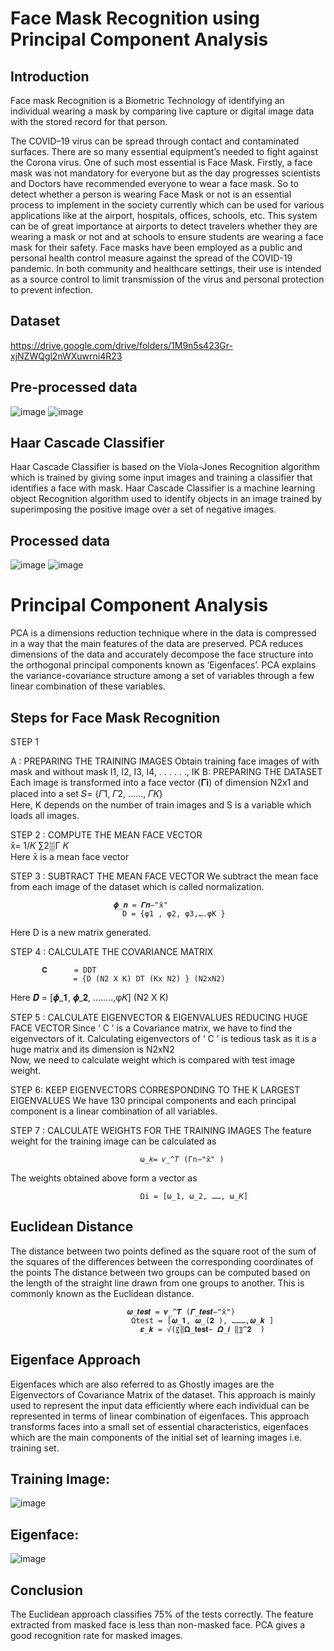 # Face Mask Recognition using Principal Component Analysis

## Introduction
Face mask Recognition is a Biometric Technology of identifying an individual wearing a mask by comparing live capture or digital image data with the stored record for that person.

The COVID–19 virus can be spread through contact and contaminated surfaces. There are so many essential equipment’s needed to fight against the Corona virus. One of such most essential is Face Mask. Firstly, a face mask was not mandatory for everyone but as the day progresses scientists and Doctors have recommended everyone to wear a face mask. So to detect whether a person is wearing Face Mask or not is an essential process to implement in the society currently which can be used for various applications like at the airport, hospitals, offices, schools, etc. This system can be of great importance at airports to detect travelers whether they are wearing a mask or not and at schools to ensure students are wearing a face mask for their safety. Face masks have been employed as a public and  personal health control measure against the spread of the COVID-19 pandemic. In both community and healthcare settings, their use is intended as a source control to limit transmission of the virus and personal protection to prevent infection.


## Dataset
https://drive.google.com/drive/folders/1M9n5s423Gr-xjNZWQgl2nWXuwrni4R23

## Pre-processed data
![image](https://user-images.githubusercontent.com/70087327/130550778-1896608c-b28a-4410-8ea4-19103bf606da.png)
![image](https://user-images.githubusercontent.com/70087327/130550802-b713c7c5-3c33-4576-993b-648a3e8f3422.png)

## Haar Cascade Classifier 
Haar Cascade Classifier is based on the Viola-Jones Recognition algorithm which is trained by giving some input images and training a classifier that identifies a face with mask.  Haar Cascade Classifier is a machine learning object Recognition algorithm used to identify objects in an image trained by superimposing the positive image over a set of negative images.

## Processed data
![image](https://user-images.githubusercontent.com/70087327/130550669-31eafe5b-cd30-45bb-95e5-64a3136b9083.png)
![image](https://user-images.githubusercontent.com/70087327/130550699-49859d61-1f8a-4d38-bba0-647f914aef5a.png)

# Principal Component Analysis
PCA is a dimensions reduction technique where in the data is compressed in a way that the main features of the data are preserved.
PCA reduces dimensions of the data and accurately decompose the face structure into the orthogonal principal components known as ‘Eigenfaces’.
PCA explains the variance-covariance structure among a set of variables through a few linear combination of these variables.

## Steps for Face Mask Recognition
STEP 1

A : PREPARING THE TRAINING IMAGES
Obtain training face images of with mask and without mask I1, I2, I3, I4, . . . . . ., IK
B: PREPARING THE DATASET
Each image is transformed into a face vector (𝚪𝐢) of dimension N2x1 and placed into a set 
 𝑆= {𝛤1, 𝛤2, ……, 𝛤𝐾}  
Here, K depends on the number of train images and S is a variable which loads all images. 

STEP 2 : COMPUTE THE MEAN FACE VECTOR     
                             x̄=  1/𝐾  ∑2▒Г 𝐾               
Here x̄ is a mean face vector 

STEP 3 : SUBTRACT THE MEAN FACE VECTOR
We subtract the mean face from each image of the dataset which is called normalization.

                           𝝓_𝒏 = 𝜞𝒏−"x̄"
                             D = {φ1 , φ2, φ3,….φK }
 Here D is a new matrix generated.
 
STEP 4 : CALCULATE THE COVARIANCE MATRIX

           𝐂      = DDT
                  = {D (N2 X K) DT (Kx N2) } (N2xN2)
                    
Here 𝑫 = [𝝓_𝟏, 𝝓_𝟐, ……..,φ𝐾] (N2 X K)

STEP 5 : CALCULATE EIGENVECTOR & EIGENVALUES REDUCING HUGE FACE VECTOR 
Since ‘ C ’ is a Covariance matrix, we have to find the eigenvectors of it.
Calculating eigenvectors of ‘ C ‘ is tedious task as it is a huge matrix and its dimension is N2xN2  
Now, we need to calculate weight which is compared with test image weight.

STEP 6: KEEP EIGENVECTORS CORRESPONDING TO THE K LARGEST EIGENVALUES
We have 130 principal components and each principal component is a linear combination of all variables. 

STEP 7 : CALCULATE WEIGHTS FOR THE TRAINING IMAGES
The feature weight for the training image can be calculated as 

                                 ω_𝑘= 𝑣_^𝑇 (Γn−"x̄" )
                                 
The weights obtained above form a vector as 

                                 Ωi = [ω_1, ω_2, ……, ω_𝐾]

## Euclidean Distance
The distance between two points defined as the square root of the sum of the squares of the differences between the corresponding coordinates of the points
The distance between two groups can be computed based on the length of the straight line drawn from one groups to another. This is commonly known as the Euclidean distance. 

                              𝝎_𝒕𝒆𝒔𝒕 = 𝒗_^𝑻 (𝜞_𝒕𝒆𝒔𝒕−"x̄")
                               Ωtest = [𝝎_𝟏, 𝝎_(𝟐 ), ………,𝝎_𝒌 ]
                                 𝜺_𝒌 = √(〖‖𝛀_𝐭𝐞𝐬𝐭− 𝜴_𝒊 ‖〗^𝟐  )

## Eigenface Approach
Eigenfaces which are also referred to as Ghostly images are the Eigenvectors of Covariance Matrix of the dataset.
This approach is mainly used to represent the input data efficiently where each individual can be represented in terms of linear combination of eigenfaces.
This approach transforms faces into a small set of essential characteristics, eigenfaces which are the main components of the initial set of learning images i.e. training set.

## Training Image:
![image](https://user-images.githubusercontent.com/70087327/130551265-120aa6f3-776d-43cf-8f1f-2fc09d9c0ced.png)

## Eigenface:
![image](https://user-images.githubusercontent.com/70087327/130551296-c5b3f15f-f205-46ad-8cdd-fbd0628a1fe9.png)

## Conclusion
The Euclidean approach classifies 75% of the tests correctly.
The feature extracted from masked face is less than non-masked face.
PCA gives a good recognition rate for masked images.
